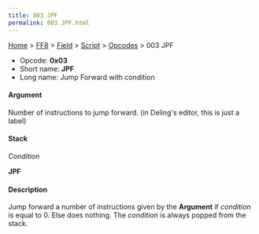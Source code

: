 ```yaml
---
title: 003 JPF
permalink: 003 JPF.html
---
```


[Home](../../../../Main%20Page.md) > [FF8](../../../../FF8.md) > [Field](../../../Field.md) > [Script](../../Script.md) > [Opcodes](../Opcodes.md) > 003 JPF

-   Opcode: **0x03**
-   Short name: **JPF**
-   Long name: Jump Forward with condition

#### Argument

Number of instructions to jump forward. (in Deling's editor, this is
just a label)

#### Stack

  
*Condition*

**JPF**

#### Description

Jump forward a number of instructions given by the **Argument** if
*condition* is equal to 0. Else does nothing. The *condition* is always
popped from the stack.
